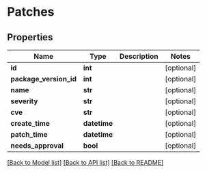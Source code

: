 # Patches

## Properties
Name | Type | Description | Notes
------------ | ------------- | ------------- | -------------
**id** | **int** |  | [optional] 
**package_version_id** | **int** |  | [optional] 
**name** | **str** |  | [optional] 
**severity** | **str** |  | [optional] 
**cve** | **str** |  | [optional] 
**create_time** | **datetime** |  | [optional] 
**patch_time** | **datetime** |  | [optional] 
**needs_approval** | **bool** |  | [optional] 

[[Back to Model list]](../README.md#documentation-for-models) [[Back to API list]](../README.md#documentation-for-api-endpoints) [[Back to README]](../README.md)

